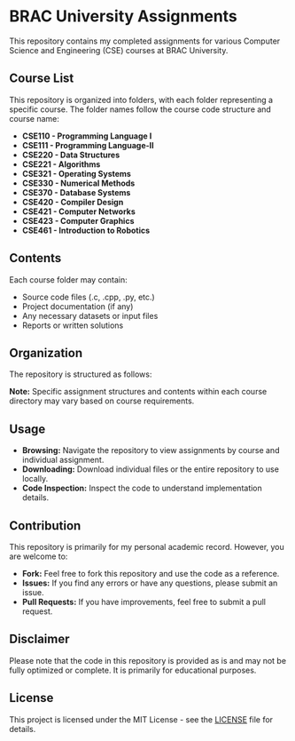 # BRAC University Assignments

This repository contains my completed assignments for various Computer Science and Engineering (CSE) courses at BRAC University.

## Course List

This repository is organized into folders, with each folder representing a specific course. The folder names follow the course code structure and course name:

-   **CSE110 - Programming Language I**
-   **CSE111 - Programming Language-II**
-   **CSE220 - Data Structures**
-   **CSE221 - Algorithms**
-   **CSE321 - Operating Systems**
-   **CSE330 - Numerical Methods**
-   **CSE370 - Database Systems**
-   **CSE420 - Compiler Design**
-   **CSE421 - Computer Networks**
-   **CSE423 - Computer Graphics**
-   **CSE461 - Introduction to Robotics**

## Contents

Each course folder may contain:

*   Source code files (.c, .cpp, .py, etc.)
*   Project documentation (if any)
*   Any necessary datasets or input files
*   Reports or written solutions

## Organization

The repository is structured as follows:

**Note:**  Specific assignment structures and contents within each course directory may vary based on course requirements.

## Usage

*   **Browsing:** Navigate the repository to view assignments by course and individual assignment.
*   **Downloading:**  Download individual files or the entire repository to use locally.
*   **Code Inspection:** Inspect the code to understand implementation details.

## Contribution

This repository is primarily for my personal academic record. However, you are welcome to:

*   **Fork:** Feel free to fork this repository and use the code as a reference.
*   **Issues:** If you find any errors or have any questions, please submit an issue.
*   **Pull Requests:** If you have improvements, feel free to submit a pull request.

## Disclaimer

Please note that the code in this repository is provided as is and may not be fully optimized or complete. It is primarily for educational purposes.

## License

This project is licensed under the MIT License - see the [LICENSE](LICENSE) file for details.